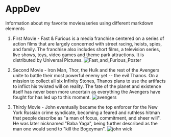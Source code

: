 # AppDev
Information about my favorite movies/series using different markdown elements 
1. First Movie
        - Fast & Furious is a media franchise centered on a series of action films that are largely concerned with street racing, heists, spies, and family. The franchise also includes short films, a television series, live shows, toys, video games and theme park attractions. It is distributed by Universal Pictures.
        ![Fast_and_Furious_Poster](https://user-images.githubusercontent.com/102405989/206859826-75af6594-c415-4880-a5b8-3c1ade50e3ec.jpg)

2. Second Movie
        - Iron Man, Thor, the Hulk and the rest of the Avengers unite to battle their most powerful enemy yet -- the evil Thanos. On a mission to collect all six Infinity Stones, Thanos plans to use the artifacts to inflict his twisted will on reality. The fate of the planet and existence itself has never been more uncertain as everything the Avengers have fought for has led up to this moment.
         ![avengers](https://user-images.githubusercontent.com/102405989/206859868-3a3fb676-32d7-40f0-ab71-f682c2286e03.jpg)

3. Thirdy Movie 
         - John eventually became the top enforcer for the New York Russian crime syndicate, becoming a feared and ruthless hitman that people describe as "a man of focus, commitment, and sheer will". He was later nicknamed "Baba Yaga", being further described as the man one would send to "kill the Bogeyman".
          ![john wick](https://user-images.githubusercontent.com/102405989/206859904-6b0257b1-9459-46ed-a387-507ddb89bc1a.jpg)
